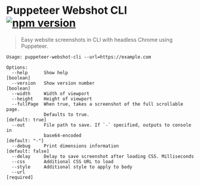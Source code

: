 # Puppeteer Webshot CLI [![npm version](http://img.shields.io/npm/v/puppeteer-webshot-cli.svg?style=flat-square)](https://www.npmjs.org/package/puppeteer-webshot-cli)

> Easy website screenshots in CLI with headless Chrome using Puppeteer.


```
Usage: puppeteer-webshot-cli --url=https://example.com

Options:
  --help      Show help                                                [boolean]
  --version   Show version number                                      [boolean]
  --width     Width of viewport
  --height    Height of viewport
  --fullPage  When true, takes a screenshot of the full scrollable page.
              Defaults to true.                                  [default: true]
  --out       File path to save. If `-` specified, outputs to console in
              base64-encoded                                      [default: "-"]
  --debug     Print dimensions information                      [default: false]
  --delay     Delay to save screenshot after loading CSS. Milliseconds
  --css       Additional CSS URL to load
  --style     Additional style to apply to body
  --url                                                               [required]
```
